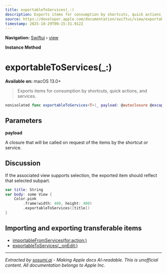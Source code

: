 ```yaml
---
title: exportableToServices(_:)
description: Exports items for consumption by shortcuts, quick actions, and services.
source: https://developer.apple.com/documentation/swiftui/view/exportabletoservices(_:)
timestamp: 2025-10-29T00:15:31.912Z
---
```


**Navigation:** [Swiftui](/documentation/swiftui) › [view](/documentation/swiftui/view)

**Instance Method**

# exportableToServices(_:)

**Available on:** macOS 13.0+

> Exports items for consumption by shortcuts, quick actions, and services.

```swift
nonisolated func exportableToServices<T>(_ payload: @autoclosure @escaping () -> [T]) -> some View where T : Transferable
```

## Parameters

**payload**

A closure that will be called on request of the items by the shortcut or service.



## Discussion

If the associated view supports selection, the exported item should reflect that selected subpart.

```swift
var title: String
var body: some View {
    Color.pink
        .frame(width: 400, height: 400)
        .exportableToServices([title])
}
```

## Importing and exporting transferable items

- [importableFromServices(for:action:)](/documentation/swiftui/view/importablefromservices(for:action:))
- [exportableToServices(_:onEdit:)](/documentation/swiftui/view/exportabletoservices(_:onedit:))

---

*Extracted by [sosumi.ai](https://sosumi.ai) - Making Apple docs AI-readable.*
*This is unofficial content. All documentation belongs to Apple Inc.*
